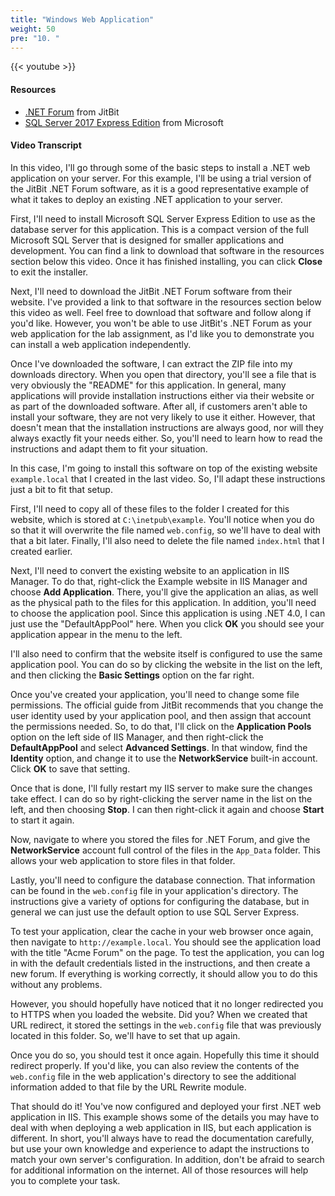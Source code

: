 ```yaml
---
title: "Windows Web Application"
weight: 50
pre: "10. "
---
```


{{< youtube  >}}

#### Resources

* [.NET Forum](https://www.jitbit.com/asp-net-forum/) from JitBit
* [SQL Server 2017 Express Edition](https://www.microsoft.com/en-us/sql-server/sql-server-editions-express) from Microsoft

#### Video Transcript

In this video, I'll go through some of the basic steps to install a .NET web application on your server. For this example, I'll be using a trial version of the JitBit .NET Forum software, as it is a good representative example of what it takes to deploy an existing .NET application to your server.

First, I'll need to install Microsoft SQL Server Express Edition to use as the database server for this application. This is a compact version of the full Microsoft SQL Server that is designed for smaller applications and development. You can find a link to download that software in the resources section below this video. Once it has finished installing, you can click **Close** to exit the installer.

Next, I'll need to download the JitBit .NET Forum software from their website. I've provided a link to that software in the resources section below this video as well. Feel free to download that software and follow along if you'd like. However, you won't be able to use JitBit's .NET Forum as your web application for the lab assignment, as I'd like you to demonstrate you can install a web application independently.  

Once I've downloaded the software, I can extract the ZIP file into my downloads directory. When you open that directory, you'll see a file that is very obviously the "README" for this application. In general, many applications will provide installation instructions either via their website or as part of the downloaded software. After all, if customers aren't able to install your software, they are not very likely to use it either. However, that doesn't mean that the installation instructions are always good, nor will they always exactly fit your needs either. So, you'll need to learn how to read the instructions and adapt them to fit your situation.

In this case, I'm going to install this software on top of the existing website `example.local` that I created in the last video. So, I'll adapt these instructions just a bit to fit that setup.

First, I'll need to copy all of these files to the folder I created for this website, which is stored at `C:\inetpub\example`. You'll notice when you do so that it will overwrite the file named `web.config`, so we'll have to deal with that a bit later. Finally, I'll also need to delete the file named `index.html` that I created earlier.

Next, I'll need to convert the existing website to an application in IIS Manager. To do that, right-click the Example website in IIS Manager and choose **Add Application**. There, you'll give the application an alias, as well as the physical path to the files for this application. In addition, you'll need to choose the application pool. Since this application is using .NET 4.0, I can just use the "DefaultAppPool" here. When you click **OK** you should see your application appear in the menu to the left.

I'll also need to confirm that the website itself is configured to use the same application pool. You can do so by clicking the website in the list on the left, and then clicking the **Basic Settings** option on the far right.

Once you've created your application, you'll need to change some file permissions. The official guide from JitBit recommends that you change the user identity used by your application pool, and then assign that account the permissions needed. So, to do that, I'll click on the **Application Pools** option on the left side of IIS Manager, and then right-click the **DefaultAppPool** and select **Advanced Settings**. In that window, find the **Identity** option, and change it to use the **NetworkService** built-in account. Click **OK** to save that setting.

Once that is done, I'll fully restart my IIS server to make sure the changes take effect. I can do so by right-clicking the server name in the list on the left, and then choosing **Stop**. I can then right-click it again and choose **Start** to start it again. 

Now, navigate to where you stored the files for .NET Forum, and give the **NetworkService** account full control of the files in the `App_Data` folder. This allows your web application to store files in that folder.

Lastly, you'll need to configure the database connection. That information can be found in the `web.config` file in your application's directory. The instructions give a variety of options for configuring the database, but in general we can just use the default option to use SQL Server Express.

To test your application, clear the cache in your web browser once again, then navigate to `http://example.local`. You should see the application load with the title "Acme Forum" on the page. To test the application, you can log in with the default credentials listed in the instructions, and then create a new forum. If everything is working correctly, it should allow you to do this without any problems.

However, you should hopefully have noticed that it no longer redirected you to HTTPS when you loaded the website. Did you? When we created that URL redirect, it stored the settings in the `web.config` file that was previously located in this folder. So, we'll have to set that up again.

Once you do so, you should test it once again. Hopefully this time it should redirect properly. If you'd like, you can also review the contents of the `web.config` file in the web application's directory to see the additional information added to that file by the URL Rewrite module.

That should do it! You've now configured and deployed your first .NET web application in IIS. This example shows some of the details you may have to deal with when deploying a web application in IIS, but each application is different. In short, you'll always have to read the documentation carefully, but use your own knowledge and experience to adapt the instructions to match your own server's configuration. In addition, don't be afraid to search for additional information on the internet. All of those resources will help you to complete your task.
